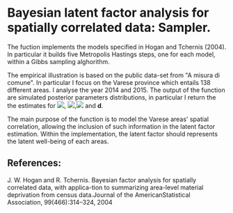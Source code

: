 # Bayesian latent factor analysis for spatially correlated data: Sampler.

The fuction implements the models specified in Hogan and Tchernis (2004).
In particular it builds five Metropolis Hastings steps, one for each model, within a Gibbs sampling alghorithm. 

The empirical illustration is based on the public data-set from "A misura di comune". In particular I focus on the Varese province which entails 138 different areas. I analyse the year 2014 and 2015. The output of the function are simulated posterior parameters distributions, in particular I return the the estimates for <img src="https://render.githubusercontent.com/render/math?math=\boldsymbol{\lambda}">, <img src="https://render.githubusercontent.com/render/math?math=\delta_i">,<img src="https://render.githubusercontent.com/render/math?math= \boldsymbol{Y}^{\textrm{rep}}"> and **d**. 

The main purpose of the function is to model the Varese areas' spatial correlation, allowing the inclusion of such information in the latent factor estimation. Within the implementation, the latent factor should represents the latent well-being of each areas. 


## References:

J. W. Hogan and R. Tchernis.  Bayesian factor analysis for spatially correlated data, with applica-tion to summarizing area-level material deprivation from census data.Journal of the AmericanStatistical Association, 99(466):314–324, 2004